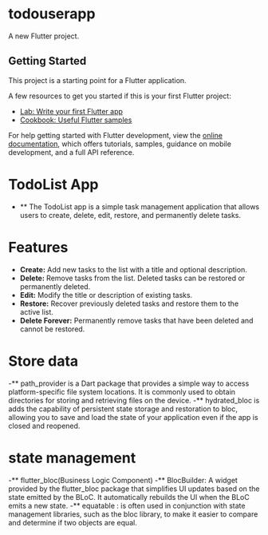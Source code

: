 # todouserapp

A new Flutter project.

## Getting Started

This project is a starting point for a Flutter application.

A few resources to get you started if this is your first Flutter project:

- [Lab: Write your first Flutter app](https://docs.flutter.dev/get-started/codelab)
- [Cookbook: Useful Flutter samples](https://docs.flutter.dev/cookbook)

For help getting started with Flutter development, view the
[online documentation](https://docs.flutter.dev/), which offers tutorials,
samples, guidance on mobile development, and a full API reference.

# TodoList App
- ** The TodoList app is a simple task management application that allows users to create, delete, edit, restore, and permanently delete tasks.
# Features
- **Create:** Add new tasks to the list with a title and optional description.
- **Delete:** Remove tasks from the list. Deleted tasks can be restored or permanently deleted.
- **Edit:** Modify the title or description of existing tasks.
- **Restore:** Recover previously deleted tasks and restore them to the active list.
- **Delete Forever:** Permanently remove tasks that have been deleted and cannot be restored.

# Store data 
-** path_provider  is a Dart package that provides a simple way to access platform-specific file system locations. It is commonly used to obtain directories for storing and retrieving files on the device.
-** hydrated_bloc is adds the capability of persistent state storage and restoration to bloc, allowing you to save and load the state of your application even if the app is closed and reopened.

# state management
-** flutter_bloc(Business Logic Component)
-** BlocBuilder: A widget provided by the flutter_bloc package that simplifies UI updates based on the state emitted by the BLoC. It automatically rebuilds the UI when the BLoC emits a new state.
-** equatable : is often used in conjunction with state management libraries, such as the bloc library, to make it easier to compare and determine if two objects are equal.